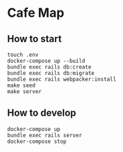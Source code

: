 # Cafe Map

## How to start

```
touch .env
docker-compose up --build
bundle exec rails db:create
bundle exec rails db:migrate
bundle exec rails webpacker:install
make seed
make server
```

## How to develop
```
docker-compose up
bundle exec rails server
docker-compose stop
```



